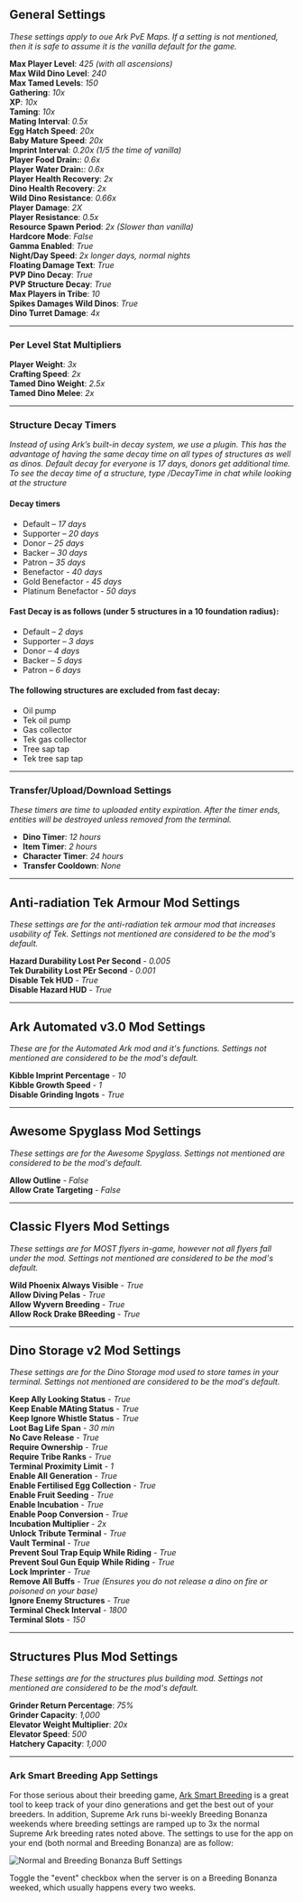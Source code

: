 ## **General Settings**
_These settings apply to oue Ark PvE Maps. If a setting is not mentioned, then it is safe to assume it is the vanilla default for the game._

**Max Player Level**: _425 (with all ascensions)_<br>
**Max Wild Dino Level**: _240_<br>
**Max Tamed Levels**: _150_<br>
**Gathering**: _10x_<br>
**XP**: _10x_<br>
**Taming**: _10x_<br>
**Mating Interval**: _0.5x_<br>
**Egg Hatch Speed**: _20x_<br>
**Baby Mature Speed**: _20x_<br>
**Imprint Interval**: _0.20x (1/5 the time of vanilla)_<br>
**Player Food Drain:**: _0.6x_<br>
**Player Water Drain:**: _0.6x_<br>
**Player Health Recovery**: _2x_<br>
**Dino Health Recovery**: _2x_<br>
**Wild Dino Resistance**: _0.66x_<br>
**Player Damage**: _2X_<br>
**Player Resistance**: _0.5x_<br>
**Resource Spawn Period**: _2x (Slower than vanilla)_<br>
**Hardcore Mode**: _False_<br>
**Gamma Enabled**: _True_<br>
**Night/Day Speed**: _2x longer days, normal nights_<br>
**Floating Damage Text**: _True_<br>
**PVP Dino Decay**: _True_<br>
**PVP Structure Decay**: _True_<br>
**Max Players in Tribe**: _10_<br>
**Spikes Damages Wild Dinos**: _True_<br>
**Dino Turret Damage**: _4x_

---
### **Per Level Stat Multipliers**

**Player Weight**: _3x_<br>
**Crafting Speed**: _2x_<br>
**Tamed Dino Weight**: _2.5x_<br>
**Tamed Dino Melee**: _2x_

---
### **Structure Decay Timers**

_Instead of using Ark’s built-in decay system, we use a plugin. This has the advantage of having the same decay time on all types of structures as well as dinos. Default decay for everyone is 17 days, donors get additional time. To see the decay time of a structure, type /DecayTime in chat while looking at the structure_

#### Decay timers
* Default – _17 days_
* Supporter – _20 days_
* Donor – _25 days_
* Backer – _30 days_
* Patron – _35 days_
* Benefactor - _40 days_
* Gold Benefactor - _45 days_
* Platinum Benefactor - _50 days_

####  Fast Decay is as follows (under 5 structures in a 10 foundation radius):
* Default – _2 days_
* Supporter – _3 days_
* Donor – _4 days_
* Backer – _5 days_
* Patron – _6 days_

#### The following structures are excluded from fast decay:
* Oil pump
* Tek oil pump
* Gas collector
* Tek gas collector
* Tree sap tap
* Tek tree sap tap

---
### **Transfer/Upload/Download Settings**

_These timers are time to uploaded entity expiration. After the timer ends, entities will be destroyed unless removed from the terminal._

  - **Dino Timer**: _12 hours_
  - **Item Timer**: _2 hours_
  - **Character Timer**: _24 hours_
  - **Transfer Cooldown**: _None_

  ---
## **Anti-radiation Tek Armour Mod Settings**
_These settings are for the anti-radiation tek armour mod that increases usability of Tek. Settings not mentioned are considered to be the mod's default._

**Hazard Durability Lost Per Second** - _0.005_<br>
**Tek Durability Lost PEr Second** - _0.001_<br>
**Disable Tek HUD** - _True_<br>
**Disable Hazard HUD** - _True_

---
## **Ark Automated v3.0 Mod Settings**
_These are for the Automated Ark mod and it's functions. Settings not mentioned are considered to be the mod's default._

**Kibble Imprint Percentage** - _10_<br>
**Kibble Growth Speed** - _1_<br>
**Disable Grinding Ingots** - _True_

---
## **Awesome Spyglass Mod Settings**
_These settings are for the Awesome Spyglass. Settings not mentioned are considered to be the mod's default._

**Allow Outline** - _False_<br>
**Allow Crate Targeting** - _False_

---
## **Classic Flyers Mod Settings**
_These settings are for MOST flyers in-game, however not all flyers fall under the mod. Settings not mentioned are considered to be the mod's default._

**Wild Phoenix Always Visible** - _True_<br>
**Allow Diving Pelas** - _True_<br>
**Allow Wyvern Breeding** - _True_<br>
**Allow Rock Drake BReeding** - _True_

---
## Dino Storage v2 Mod Settings
_These settings are for the Dino Storage mod used to store tames in your terminal. Settings not mentioned are considered to be the mod's default._

**Keep Ally Looking Status** - _True_<br>
**Keep Enable MAting Status** - _True_<br>
**Keep Ignore Whistle Status** - _True_<br>
**Loot Bag Life Span** - _30 min_<br>
**No Cave Release** - _True_<br>
**Require Ownership** - _True_<br>
**Require Tribe Ranks** - _True_<br>
**Terminal Proximity Limit** - _1_<br>
**Enable All Generation** - _True_<br>
**Enable Fertilised Egg Collection** - _True_<br>
**Enable Fruit Seeding** - _True_<br>
**Enable Incubation** - _True_<br>
**Enable Poop Conversion** - _True_<br>
**Incubation Multiplier** - _2x_<br>
**Unlock Tribute Terminal** - _True_<br>
**Vault Terminal** - _True_<br>
**Prevent Soul Trap Equip While Riding** - _True_<br>
**Prevent Soul Gun Equip While Riding** - _True_<br>
**Lock Imprinter** - _True_<br>
**Remove All Buffs** - _True (Ensures you do not release a dino on fire or poisoned on your base)_<br>
**Ignore Enemy Structures** - _True_<br>
**Terminal Check Interval** - _1800_<br>
**Terminal Slots** - _150_

---
## **Structures Plus Mod Settings**
_These settings are for the structures plus building mod. Settings not mentioned are considered to be the mod's default._

**Grinder Return Percentage**: _75%_<br>
**Grinder Capacity**: _1,000_<br>
**Elevator Weight Multiplier**: _20x_<br>
**Elevator Speed**: _500_<br>
**Hatchery Capacity**: _1,000_

---



### **Ark Smart Breeding App Settings**

For those serious about their breeding game, [Ark Smart Breeding](https://github.com/cadon/ARKStatsExtractor) is a great tool to keep track of your dino generations and get the best out of your breeders. In addition, Supreme Ark runs bi-weekly Breeding Bonanza weekends where breeding settings are ramped up to 3x the normal Supreme Ark breeding rates noted above. The settings to use for the app on your end (both normal and Breeding Bonanza) are as follow:

![Normal and Breeding Bonanza Buff Settings](https://i.imgur.com/61u16uG.png "Normal and Breeding Bonanza Buff Settings")

Toggle the "event" checkbox when the server is on a Breeding Bonanza weeked, which usually happens every two weeks.
